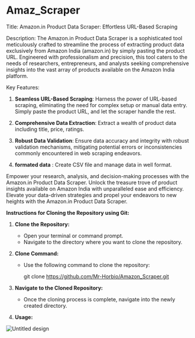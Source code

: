 # Amaz_Scraper
Title: Amazon.in Product Data Scraper: Effortless URL-Based Scraping

Description:
The Amazon.in Product Data Scraper is a sophisticated tool meticulously crafted to streamline the process of extracting product data exclusively from Amazon India (amazon.in) by simply pasting the product URL. Engineered with professionalism and precision, this tool caters to the needs of researchers, entrepreneurs, and analysts seeking comprehensive insights into the vast array of products available on the Amazon India platform.

Key Features:

1. **Seamless URL-Based Scraping**: Harness the power of URL-based scraping, eliminating the need for complex setup or manual data entry. Simply paste the product URL, and let the scraper handle the rest.

2. **Comprehensive Data Extraction**: Extract a wealth of product data including title, price, ratings.

3. **Robust Data Validation**: Ensure data accuracy and integrity with robust validation mechanisms, mitigating potential errors or inconsistencies commonly encountered in web scraping endeavors.

4. **formated data** : Create CSV file and manage data in well format.

Empower your research, analysis, and decision-making processes with the Amazon.in Product Data Scraper. Unlock the treasure trove of product insights available on Amazon India with unparalleled ease and efficiency. Elevate your data-driven strategies and propel your endeavors to new heights with the Amazon.in Product Data Scraper.



**Instructions for Cloning the Repository using Git:**

1. **Clone the Repository:**
   - Open your terminal or command prompt.
   - Navigate to the directory where you want to clone the repository.

2. **Clone Command:**
   - Use the following command to clone the repository:
     
     git clone https://github.com/Mr-Horbio/Amazon_Scraper.git

3. **Navigate to the Cloned Repository:**
   - Once the cloning process is complete, navigate into the newly created directory.

4. **Usage:**
   

![Untitled design](https://github.com/Mr-Horbio/Amazon_Scraper/assets/89149725/3e48a34c-c38c-4fea-825a-2b67bcbc086e)

